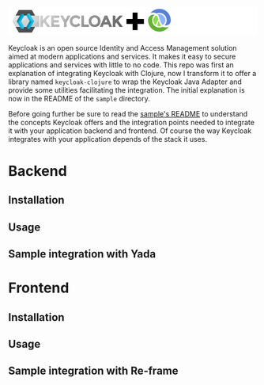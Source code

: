 
![Keycloak plus Clojure](keycloak-plus-clojure.png)

Keycloak is an open source Identity and Access Management solution aimed at modern applications and services. It makes it easy to secure applications and services with little to no code.
This repo was first an explanation of integrating Keycloak with Clojure, now I transform it to offer a library named `keycloak-clojure` to wrap the Keycloak Java Adapter and provide some utilities facilitating the integration. The initial explanation is now in the README of the `sample` directory.

Before going further be sure to read the [sample's README]() to understand the concepts Keycloak offers and the integration points needed to integrate it with your application backend and frontend. Of course the way Keycloak integrates with your application depends of the stack it uses.

# Backend

## Installation

## Usage

## Sample integration with Yada

# Frontend

## Installation

## Usage

## Sample integration with Re-frame
